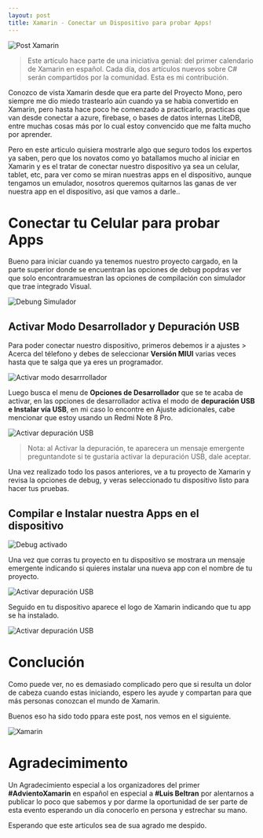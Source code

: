 ```yaml
---
layout: post
title: Xamarin - Conectar un Dispositivo para probar Apps!
---
```

![Post Xamarin](..\\images\\Blog\\How-to-Debug-Xamarin-Application-on-Visual-Studio-660x420.png)

> Este artículo hace parte de una iniciativa genial: del primer calendario de Xamarin en español. Cada día, dos artículos nuevos sobre C# serán compartidos por la comunidad. Esta es mi contribución.


Conozco de vista Xamarin desde que era parte del Proyecto Mono, pero siempre me dio miedo trastearlo aún cuando ya se habia convertido en Xamarin, pero hasta hace poco he comenzado a practicarlo, practicas que van desde conectar a azure, firebase, o bases de datos internas LiteDB, entre muchas cosas más por lo cual estoy convencido que me falta mucho por aprender.

Pero en este articulo quisiera mostrarle algo que seguro todos los expertos ya saben, pero que los novatos como yo batallamos mucho al iniciar en Xamarin y es el tratar de conectar nuestro dispositivo ya sea un celular, tablet, etc, para ver como se miran nuestras apps en el dispositivo, aunque tengamos un emulador, nosotros queremos quitarnos las ganas de ver nuestra app en el dispositivo, asi que vamos a darle..

# Conectar tu Celular para probar Apps

Bueno para iniciar cuando ya tenemos nuestro proyecto cargado, en la parte superior donde se encuentran las opciones de debug popdras ver que solo encontraramuestran las opciones de compilación con simulador que trae integrado Visual.

![Debung Simulador](..\\images\\Blog\\dev-1.png)

## Activar Modo Desarrollador y Depuración USB

Para poder conectar nuestro dispositivo, primeros debemos ir a ajustes > Acerca del télefono y debes de seleccionar **Versión MIUI** varias veces hasta que te salga que ya eres un programador.

![Activar modo desarrrollador](..\\images\\Blog\\dev-2.gif)

Luego busca el menu de **Opciones de Desarrollador** que se te acaba de activar, en las opciones de desarrollador activa el modo de **depuración USB e Instalar vía USB**, en mi caso lo encontre en Ajuste adicionales, cabe mencionar que estoy usando un Redmi Note 8 Pro.

![Activar depuración USB](..\\images\\Blog\\dev-3.png)

> Nota: al Activar la depuración, te aparecera un mensaje emergente preguntandote si te gustaria activar la depuración USB, dale aceptar.

Una vez realizado todo los pasos anteriores, ve a tu proyecto de Xamarin y revisa la opciones de debug, y veras seleccionado tu dispositivo listo para hacer tus pruebas.

## Compilar e Instalar nuestra Apps en el dispositivo

![Debug activado](..\\images\\Blog\\dev-4.png)

Una vez que corras tu proyecto en tu dispositivo se mostrara un mensaje emergente indicando si quieres instalar una nueva app con el nombre de tu proyecto.

![Activar depuración USB](..\\images\\Blog\\dev-5.png)

Seguido en tu dispositivo aparece el logo de Xamarin indicando que tu app se ha instalado.

![Activar depuración USB](..\\images\\Blog\\dev-6.png)


# Conclución

Como puede ver, no es demasiado complicado pero que si resulta un dolor de cabeza cuando estas iniciando, espero les ayude y compartan para que más personas conozcan el mundo de Xamarin.

Buenos eso ha sido todo ppara este post, nos vemos en el siguiente.

![Xamarin](..\\images\\Blog\\xamarin-visualStudio.png)


# Agradecimimento

Un Agradecimiento especial a los organizadores del primer **#AdvientoXamarin** en español en especial a **#Luis Beltran** por alentarnos a publicar lo poco que sabemos y por darme la oportunidad de ser parte de esta evento esperando un día conocerlo en persona y estrechar su mano. 

Esperando que este articulos sea de sua agrado me despido.
